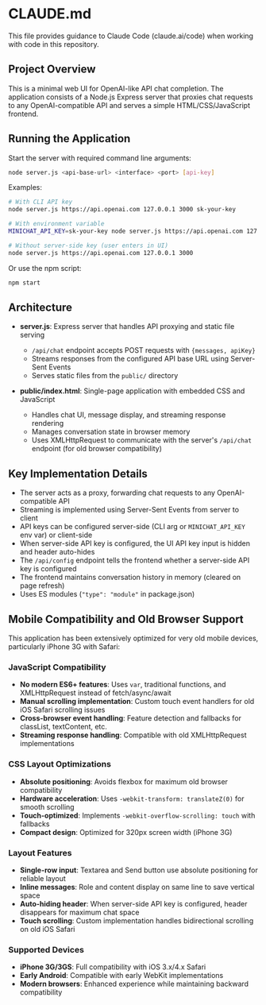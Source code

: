 # CLAUDE.md

This file provides guidance to Claude Code (claude.ai/code) when working with code in this repository.

## Project Overview

This is a minimal web UI for OpenAI-like API chat completion. The application consists of a Node.js Express server that proxies chat requests to any OpenAI-compatible API and serves a simple HTML/CSS/JavaScript frontend.

## Running the Application

Start the server with required command line arguments:
```bash
node server.js <api-base-url> <interface> <port> [api-key]
```

Examples:
```bash
# With CLI API key
node server.js https://api.openai.com 127.0.0.1 3000 sk-your-key

# With environment variable
MINICHAT_API_KEY=sk-your-key node server.js https://api.openai.com 127.0.0.1 3000

# Without server-side key (user enters in UI)
node server.js https://api.openai.com 127.0.0.1 3000
```

Or use the npm script:
```bash
npm start
```

## Architecture

- **server.js**: Express server that handles API proxying and static file serving
  - `/api/chat` endpoint accepts POST requests with `{messages, apiKey}` 
  - Streams responses from the configured API base URL using Server-Sent Events
  - Serves static files from the `public/` directory

- **public/index.html**: Single-page application with embedded CSS and JavaScript
  - Handles chat UI, message display, and streaming response rendering
  - Manages conversation state in browser memory
  - Uses XMLHttpRequest to communicate with the server's `/api/chat` endpoint (for old browser compatibility)

## Key Implementation Details

- The server acts as a proxy, forwarding chat requests to any OpenAI-compatible API
- Streaming is implemented using Server-Sent Events from server to client
- API keys can be configured server-side (CLI arg or `MINICHAT_API_KEY` env var) or client-side
- When server-side API key is configured, the UI API key input is hidden and header auto-hides
- The `/api/config` endpoint tells the frontend whether a server-side API key is configured
- The frontend maintains conversation history in memory (cleared on page refresh)
- Uses ES modules (`"type": "module"` in package.json)

## Mobile Compatibility and Old Browser Support

This application has been extensively optimized for very old mobile devices, particularly iPhone 3G with Safari:

### JavaScript Compatibility
- **No modern ES6+ features**: Uses `var`, traditional functions, and XMLHttpRequest instead of fetch/async/await
- **Manual scrolling implementation**: Custom touch event handlers for old iOS Safari scrolling issues
- **Cross-browser event handling**: Feature detection and fallbacks for classList, textContent, etc.
- **Streaming response handling**: Compatible with old XMLHttpRequest implementations

### CSS Layout Optimizations
- **Absolute positioning**: Avoids flexbox for maximum old browser compatibility
- **Hardware acceleration**: Uses `-webkit-transform: translateZ(0)` for smooth scrolling
- **Touch-optimized**: Implements `-webkit-overflow-scrolling: touch` with fallbacks
- **Compact design**: Optimized for 320px screen width (iPhone 3G)

### Layout Features
- **Single-row input**: Textarea and Send button use absolute positioning for reliable layout
- **Inline messages**: Role and content display on same line to save vertical space  
- **Auto-hiding header**: When server-side API key is configured, header disappears for maximum chat space
- **Touch scrolling**: Custom implementation handles bidirectional scrolling on old iOS Safari

### Supported Devices
- **iPhone 3G/3GS**: Full compatibility with iOS 3.x/4.x Safari
- **Early Android**: Compatible with early WebKit implementations
- **Modern browsers**: Enhanced experience while maintaining backward compatibility
